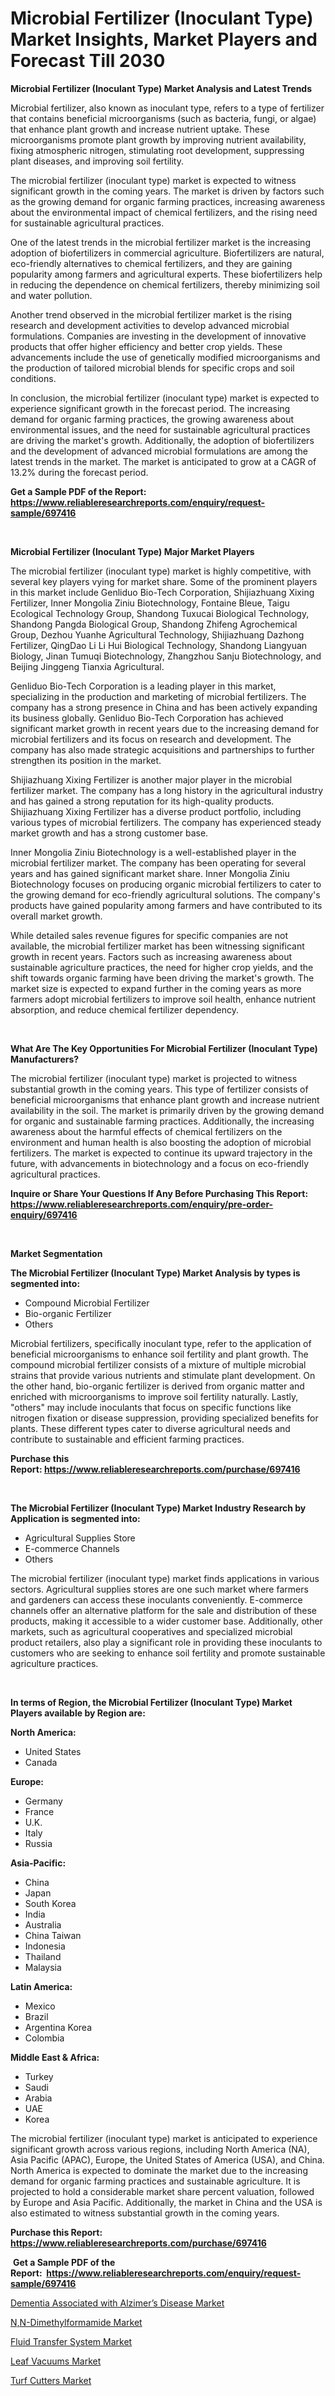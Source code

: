 <p><h1>Microbial Fertilizer (Inoculant Type) Market Insights, Market Players and Forecast Till 2030</h1></p><p><strong>Microbial Fertilizer (Inoculant Type) Market Analysis and Latest Trends</strong></p>
<p><p>Microbial fertilizer, also known as inoculant type, refers to a type of fertilizer that contains beneficial microorganisms (such as bacteria, fungi, or algae) that enhance plant growth and increase nutrient uptake. These microorganisms promote plant growth by improving nutrient availability, fixing atmospheric nitrogen, stimulating root development, suppressing plant diseases, and improving soil fertility.</p><p>The microbial fertilizer (inoculant type) market is expected to witness significant growth in the coming years. The market is driven by factors such as the growing demand for organic farming practices, increasing awareness about the environmental impact of chemical fertilizers, and the rising need for sustainable agricultural practices.</p><p>One of the latest trends in the microbial fertilizer market is the increasing adoption of biofertilizers in commercial agriculture. Biofertilizers are natural, eco-friendly alternatives to chemical fertilizers, and they are gaining popularity among farmers and agricultural experts. These biofertilizers help in reducing the dependence on chemical fertilizers, thereby minimizing soil and water pollution.</p><p>Another trend observed in the microbial fertilizer market is the rising research and development activities to develop advanced microbial formulations. Companies are investing in the development of innovative products that offer higher efficiency and better crop yields. These advancements include the use of genetically modified microorganisms and the production of tailored microbial blends for specific crops and soil conditions.</p><p>In conclusion, the microbial fertilizer (inoculant type) market is expected to experience significant growth in the forecast period. The increasing demand for organic farming practices, the growing awareness about environmental issues, and the need for sustainable agricultural practices are driving the market's growth. Additionally, the adoption of biofertilizers and the development of advanced microbial formulations are among the latest trends in the market. The market is anticipated to grow at a CAGR of 13.2% during the forecast period.</p></p>
<p><strong>Get a Sample PDF of the Report:&nbsp; <a href="https://www.reliableresearchreports.com/enquiry/request-sample/697416">https://www.reliableresearchreports.com/enquiry/request-sample/697416</a></strong></p>
<p>&nbsp;</p>
<p><strong>Microbial Fertilizer (Inoculant Type) Major Market Players</strong></p>
<p><p>The microbial fertilizer (inoculant type) market is highly competitive, with several key players vying for market share. Some of the prominent players in this market include Genliduo Bio-Tech Corporation, Shijiazhuang Xixing Fertilizer, Inner Mongolia Ziniu Biotechnology, Fontaine Bleue, Taigu Ecological Technology Group, Shandong Tuxucai Biological Technology, Shandong Pangda Biological Group, Shandong Zhifeng Agrochemical Group, Dezhou Yuanhe Agricultural Technology, Shijiazhuang Dazhong Fertilizer, QingDao Li Li Hui Biological Technology, Shandong Liangyuan Biology, Jinan Tumuqi Biotechnology, Zhangzhou Sanju Biotechnology, and Beijing Jinggeng Tianxia Agricultural.</p><p>Genliduo Bio-Tech Corporation is a leading player in this market, specializing in the production and marketing of microbial fertilizers. The company has a strong presence in China and has been actively expanding its business globally. Genliduo Bio-Tech Corporation has achieved significant market growth in recent years due to the increasing demand for microbial fertilizers and its focus on research and development. The company has also made strategic acquisitions and partnerships to further strengthen its position in the market.</p><p>Shijiazhuang Xixing Fertilizer is another major player in the microbial fertilizer market. The company has a long history in the agricultural industry and has gained a strong reputation for its high-quality products. Shijiazhuang Xixing Fertilizer has a diverse product portfolio, including various types of microbial fertilizers. The company has experienced steady market growth and has a strong customer base.</p><p>Inner Mongolia Ziniu Biotechnology is a well-established player in the microbial fertilizer market. The company has been operating for several years and has gained significant market share. Inner Mongolia Ziniu Biotechnology focuses on producing organic microbial fertilizers to cater to the growing demand for eco-friendly agricultural solutions. The company's products have gained popularity among farmers and have contributed to its overall market growth.</p><p>While detailed sales revenue figures for specific companies are not available, the microbial fertilizer market has been witnessing significant growth in recent years. Factors such as increasing awareness about sustainable agriculture practices, the need for higher crop yields, and the shift towards organic farming have been driving the market's growth. The market size is expected to expand further in the coming years as more farmers adopt microbial fertilizers to improve soil health, enhance nutrient absorption, and reduce chemical fertilizer dependency.</p></p>
<p>&nbsp;</p>
<p><strong>What Are The Key Opportunities For Microbial Fertilizer (Inoculant Type) Manufacturers?</strong></p>
<p><p>The microbial fertilizer (inoculant type) market is projected to witness substantial growth in the coming years. This type of fertilizer consists of beneficial microorganisms that enhance plant growth and increase nutrient availability in the soil. The market is primarily driven by the growing demand for organic and sustainable farming practices. Additionally, the increasing awareness about the harmful effects of chemical fertilizers on the environment and human health is also boosting the adoption of microbial fertilizers. The market is expected to continue its upward trajectory in the future, with advancements in biotechnology and a focus on eco-friendly agricultural practices.</p></p>
<p><strong>Inquire or Share Your Questions If Any Before Purchasing This Report: <a href="https://www.reliableresearchreports.com/enquiry/pre-order-enquiry/697416">https://www.reliableresearchreports.com/enquiry/pre-order-enquiry/697416</a></strong></p>
<p>&nbsp;</p>
<p><strong>Market Segmentation</strong></p>
<p><strong>The Microbial Fertilizer (Inoculant Type) Market Analysis by types is segmented into:</strong></p>
<p><ul><li>Compound Microbial Fertilizer</li><li>Bio-organic Fertilizer</li><li>Others</li></ul></p>
<p><p>Microbial fertilizers, specifically inoculant type, refer to the application of beneficial microorganisms to enhance soil fertility and plant growth. The compound microbial fertilizer consists of a mixture of multiple microbial strains that provide various nutrients and stimulate plant development. On the other hand, bio-organic fertilizer is derived from organic matter and enriched with microorganisms to improve soil fertility naturally. Lastly, "others" may include inoculants that focus on specific functions like nitrogen fixation or disease suppression, providing specialized benefits for plants. These different types cater to diverse agricultural needs and contribute to sustainable and efficient farming practices.</p></p>
<p><strong>Purchase this Report:&nbsp;<a href="https://www.reliableresearchreports.com/purchase/697416">https://www.reliableresearchreports.com/purchase/697416</a></strong></p>
<p>&nbsp;</p>
<p><strong>The Microbial Fertilizer (Inoculant Type) Market Industry Research by Application is segmented into:</strong></p>
<p><ul><li>Agricultural Supplies Store</li><li>E-commerce Channels</li><li>Others</li></ul></p>
<p><p>The microbial fertilizer (inoculant type) market finds applications in various sectors. Agricultural supplies stores are one such market where farmers and gardeners can access these inoculants conveniently. E-commerce channels offer an alternative platform for the sale and distribution of these products, making it accessible to a wider customer base. Additionally, other markets, such as agricultural cooperatives and specialized microbial product retailers, also play a significant role in providing these inoculants to customers who are seeking to enhance soil fertility and promote sustainable agriculture practices.</p></p>
<p>&nbsp;</p>
<p><strong>In terms of Region, the Microbial Fertilizer (Inoculant Type) Market Players available by Region are:</strong></p>
<p>
    <p> <strong> North America: </strong>
        <ul>
            <li>United States</li>
            <li>Canada</li>
        </ul>
        </p> 
    <p> <strong> Europe: </strong>
        <ul>
            <li>Germany</li>
            <li>France</li>
            <li>U.K.</li>
            <li>Italy</li>
            <li>Russia</li>
        </ul>
        </p> 
    <p> <strong> Asia-Pacific: </strong>
        <ul>
            <li>China</li>
            <li>Japan</li>
            <li>South Korea</li>
            <li>India</li>
            <li>Australia</li>
            <li>China Taiwan</li>
            <li>Indonesia</li>
            <li>Thailand</li>
            <li>Malaysia</li>
        </ul>
        </p> 
    <p> <strong> Latin America: </strong>
        <ul>
            <li>Mexico</li>
            <li>Brazil</li>
            <li>Argentina Korea</li>
            <li>Colombia</li>
        </ul>
        </p> 
    <p> <strong> Middle East & Africa: </strong>
        <ul>
            <li>Turkey</li>
            <li>Saudi</li>
            <li>Arabia</li>
            <li>UAE</li>
            <li>Korea</li>
        </ul>
    </p>
    </p>
<p><p>The microbial fertilizer (inoculant type) market is anticipated to experience significant growth across various regions, including North America (NA), Asia Pacific (APAC), Europe, the United States of America (USA), and China. North America is expected to dominate the market due to the increasing demand for organic farming practices and sustainable agriculture. It is projected to hold a considerable market share percent valuation, followed by Europe and Asia Pacific. Additionally, the market in China and the USA is also estimated to witness substantial growth in the coming years.</p></p>
<p><strong>Purchase this Report: <a href="https://www.reliableresearchreports.com/purchase/697416">https://www.reliableresearchreports.com/purchase/697416</a></strong></p>
<p>&nbsp;<strong>Get a Sample PDF of the Report:&nbsp;&nbsp;<a href="https://www.reliableresearchreports.com/enquiry/request-sample/697416">https://www.reliableresearchreports.com/enquiry/request-sample/697416</a></strong></p>
<p><strong></strong></p>
<p><p><a href="https://github.com/sofayahoo2023/Market-Research-Report-List-1/blob/main/dementia-associated-with-alzimers-disease-market.md">Dementia Associated with Alzimer’s Disease Market</a></p><p><a href="https://github.com/pizolina/Market-Research-Report-List-1/blob/main/nn-dimethylformamide-market.md">N,N-Dimethylformamide Market</a></p><p><a href="https://www.linkedin.com/pulse/decoding-fluid-transfer-system-market-deep-dive-latest-hsq8c/">Fluid Transfer System Market</a></p><p><a href="https://medium.com/@randysimpson755/leaf-vacuums-market-size-growth-forecast-2023-2030-ad1fcfbb52fc">Leaf Vacuums Market</a></p><p><a href="https://medium.com/@linneahilll6456/turf-cutters-market-size-growth-forecast-2023-2030-e6f43bbeb031">Turf Cutters Market</a></p></p>